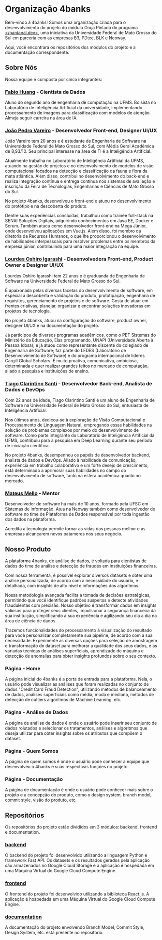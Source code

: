# Organização 4banks

Bem-vindo à 4banks! Somos uma organização criada para o desenvolvimento do projeto do módulo Onça Pintada do programa [</pantanal.dev>](https://pantanal.dev/), uma iniciativa da Universidade Federal de Mato Grosso do Sul em parceria com as empresas B3, PDtec, BLK e Neoway.

Aqui, você encontrará os repositórios dos módulos do projeto e a documentação correspondente.

## Sobre Nós

Nossa equipe é composta por cinco integrantes:

### [Fabio Huang](https://www.linkedin.com/in/f%C3%A1bio-huang-0aa05b257/) - Cientista de Dados

Aluno do segundo ano de engenharia de computação na UFMS. Bolsista no Laboratório de Inteligência Artificial da universidade, implementando processamento de imagens para classificação com modelos de atenção. Almeja seguir carreira na área de IA.

### [João Pedro Vareiro](https://www.linkedin.com/in/joaovareiro/) - Desenvolvedor Front-end, Designer UI/UX

João Vareiro tem 20 anos e é estudante de Engenharia de Software na Universidade Federal de Mato Grosso do Sul, com Média Geral Acadêmica de 8,93/10. Seu principal interesse na área de TI é a Inteligência Artificial.

Atualmente trabalha no Laboratório de Inteligência Artificial da UFMS, atuando na gestão de projetos e no desenvolvimento de modelos de visão computacional focados na detecção e classificação da fauna e flora da mata atlântica. Além disso, contribui no desenvolvimento do back-end e realiza integração contínua e entrega contínua nos sistemas de avaliação e inscrição da Feira de Tecnologias, Engenharias e Ciências de Mato Grosso do Sul.

No projeto 4banks, desenvolveu o front-end e atuou no desenvolvimento do protótipo e na descoberta do produto.

Dentre suas experiências concluídas, trabalhou como trainee full-stack na SENAI Soluções Digitais, adquirindo conhecimentos em Java EE, Docker e Scrum. Também atuou como desenvolvedor front-end na Mega Júnior, onde desenvolveu aplicações em Vue.js. Além disso, foi membro da diretoria de Recursos Humanos, o que lhe proporcionou o desenvolvimento de habilidades interpessoais para resolver problemas entre os membros da empresa júnior, contribuindo para uma maior integração na equipe.

### [Lourdes Oshiro Igarashi](https://www.linkedin.com/in/lourdes-oshiro-igarashi/) - Desenvolvedora Front-end, Product Owner e Designer UI/UX

Lourdes Oshiro Igarashi tem 22 anos e é graduanda de Engenharia de Software na Universidade Federal de Mato Grosso do Sul.

É apaixonada pelas diversas facetas do desenvolvimento de software, em especial a descoberta e validação do produto, prototipação, engenharia de requisitos, gerenciamento de projetos e de software. Gosta de atuar em frentes criativas, planejar, organizar e encontrar soluções inovadoras em projetos de tecnologia.

No projeto 4banks, atuou na configuração do software, product owner, designer UI/UX e na documentação do projeto.

Já participou de diversos programas acadêmicos, como o PET Sistemas do Ministério da Educação, Elas programando, UNAPI (Universidade Aberta à Pessoa Idosa); e já atuou como representante discente do colegiado de Engenharia de Software; faz parte do LEDES (Laboratório de Desenvolvimento de Software) e do programa internacional de líderes Cargill Global Scholars.
É muito proativa, comunicativa, ambiciosa, determinada e quer realizar grandes feitos no mercado de computação, aliado a pesquisa e instituições de ensino.

### [Tiago Clarintino Santi](https://www.linkedin.com/in/tiago-santi/) - Desenvolvedor Back-end, Analista de Dados e DevOps
  
Com 22 anos de idade, Tiago Clarintino Santi é um aluno de Engenharia de Software na Universidade Federal de Mato Grosso do Sul, entusiasta de Inteligência Artificial.

Nos últimos anos, dedicou-se à exploração de Visão Computacional e Processamento de Linguagem Natural, empregando essas habilidades na solução de problemas complexos por meio do desenvolvimento de software. Como parte integrante do Laboratório de Inteligência Artificial da UFMS, contribuiu para a pesquisa em Deep Learning durante seu período de iniciação científica.

No projeto 4banks, desempenhou os papéis de desenvolvedor backend, analista de dados e DevOps. Aliado à habilidade de comunicação, experiência em trabalho colaborativo e um forte desejo de crescimento, está determinado a aprimorar suas habilidades no campo do desenvolvimento de software, tanto na esfera acadêmica quanto no mercado.

### [Mateus Mello](https://www.linkedin.com/in/mateuspmello/) - Mentor

Desenvolvedor de software há mais de 10 anos, formado pela UFSC em Sistemas de Informação. Atua na Neoway também como desenvolvedor de software no time de Plataforma de Dados responsável por toda ingestão dos dados na plataforma.

Acredita a tecnologia permite tornar as vidas das pessoas melhor e as empresas alcançarem novos patameres nos seus negócio.

## Nosso Produto

A plataforma 4banks, de análise de dados, é voltada para cientistas de dados do time de análise e detecção de fraudes em instituições financeiras.

Com nossa ferramenta, é possível explorar diversos datasets e obter uma análise personalizada, de acordo com a necessidade do usuário, e detalhada, com insights de alto nível e informações dos algoritmos.

Nossa metodologia avançada facilita a tomada de decisões estratégicas, permitindo que você identifique padrões suspeitos e detecte atividades fraudulentas com precisão. Nosso objetivo é transformar dados em insights valiosos para proteger seus clientes, impulsionar a segurança financeira da sua instituição, simplificando a sua experiência e agilizando seu dia a dia na área de ciência de dados.

Trazemos funcionalidades do processamento à visualização do resultado para você personalizar completamente sua pipeline, de acordo com a sua necessidade. Experimente as diversas opções para seleção de amostragem e transformação do dataset para melhorar a qualidade dos seus dados, e as variadas técnicas de análises superficiais, aprendizado de máquina e detecção de anomalias para obter insights profundos sobre o seu contexto.

### Página - Home

A página inicial do 4banks é a porta de entrada para a plataforma. Nela, o usuário pode visualizar as análises que foram realizadas no conjunto de dados "Credit Card Fraud Detection", utilizando métodos de balanceamento de dados, análises superficiais como média, moda e mediana, métodos de detecção de outliers algoritmos de Machine Learning, etc.

### Página - Análise de Dados

A página de análise de dados é onde o usuário pode inserir seu conjunto de dados rolutados e selecionar os tratamentos, análises e algoritmos que deseja utilizar para obter insights sobre os atributos que compõem o dataset.

### Página - Quem Somos

A página de quem somos é onde o usuário pode conhecer a equipe que desenvolveu o 4banks e suas respectivas funções no projeto.

### Página - Documentação

A página de documentação é onde o usuário pode conhecer mais sobre o projeto e a concepção do produto, como o design system, branch model, commit style, visão do produto, etc.

## Repositórios

Os repositórios do projeto estão divididos em 3 módulos: backend, frontend e documentation.

### [backend](https://github.com/4Banks/backend)

O backend do projeto foi desenvolvido utilizando a linguagem Python e framework Fast API. Os datasets e os resultados gerados pela aplicação são armazenados no Google Cloud Storage e a aplicação é hospedada em uma Máquina Virtual do Google Cloud Compute Engine.

### [frontend](https://github.com/4Banks/frontend)

O frontend do projeto foi desenvolvido utilizando a biblioteca React.js. A aplicação é hospedada em uma Máquina Virtual do Google Cloud Compute Engine.

### [documentation](https://github.com/4Banks/documentation)

A documentação do projeto envolvendo Branch Model, Commit Style, Design System, etc. está presente no repositório.
